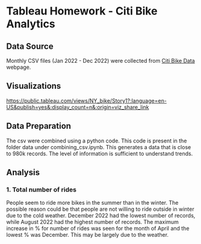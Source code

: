 # Tableau Homework - Citi Bike Analytics

## Data Source
Monthly CSV files (Jan 2022 - Dec 2022) were collected from [Citi Bike Data](https://www.citibikenyc.com/system-data) webpage.

## Visualizations
https://public.tableau.com/views/NY_bike/Story1?:language=en-US&publish=yes&:display_count=n&:origin=viz_share_link

## Data Preparation
The csv were combined using a python code. This code is present in the folder data under combining_csv.ipynb. This generates a data that is close to 980k records. The level of information is sufficient to understand trends.

## Analysis
### 1. Total number of rides
People seem to ride more bikes in the summer than in the winter. The possible reason could be that people are not willing to ride outside in winter due to the cold weather.
December 2022 had the lowest number of records, while August 2022 had the highest number of records.
The maximum increase in % for number of rides was seen for the month of April and the lowest % was December. This may be largely due to the weather.
